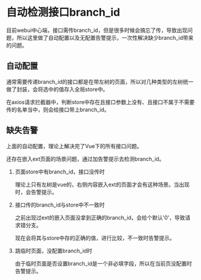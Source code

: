 # 自动检测接口branch_id

目前webui中心端，接口需传branch_id，但是很多时候会搞忘了传，导致出现问题，所以这里做了自动配置以及无配置告警提示，一次性解决缺少branch_id带来的问题。



## 自动配置

通常需要传递branch_id的接口都是在带左树的页面，所以对几种类型的左树统一做了封装，会将选中的值存入全局store中。

在axios请求拦截器中，判断store中存在且接口参数上没有、且接口不属于不需要传的名单当中，则会给接口带上branch_id。



## 缺失告警

上面的自动配置，理论上解决完了Vue下的所有接口问题。

还存在嵌入ext页面的场景问题，通过加告警提示去检测branch_id。



1. 页面store中有branch_id，接口没传时

   理论上只有左树是vue的，右侧内容嵌入ext的页面才会有这种场景。当出现时，会告警提示。

2. 接口传的branch_id与store中不一致时

   之前出现过ext的嵌入页面没拿到正确的branch_id，会给个默认'0'，导致请求错分支。

   现在会将其与store中存的正确的值，进行比较，不一致时告警提示。

3. 跳临时页面，没配置branch_id时

   由于临时页面是否设置branch_id是一个非必填字段，所以在当前页没配置时告警提示。